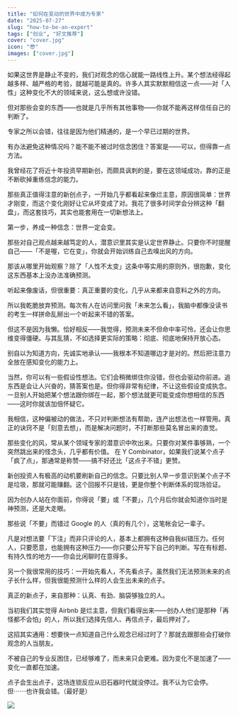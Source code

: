 ```yaml
---
title: "如何在变动的世界中成为专家"
date: "2025-07-27"
slug: "how-to-be-an-expert"
tags: ["创业", "好文推荐"]
cover: "cover.jpg"
icon: "😎"
images: ["cover.jpg"]
---
```

如果这世界是静止不变的，我们对观念的信心就能一路线性上升。某个想法经得起越多样、越严格的考验，就越可能是真的。许多人其实默默相信这一点——对「人性」这种变化不大的领域来说，这么想或许没错。



但对那些会变的东西——也就是几乎所有其他事物——你就不能再这样信任自己的判断了。



专家之所以会错，往往是因为他们精通的，是一个早已过期的世界。



有办法避免这种情况吗？能不能不被过时信念困住？答案是——可以，但得靠一点方法。



我曾经花了将近十年投资早期新创，而颇具讽刺的是，要在这领域成功，靠的正是不断砍掉重练信念的能力。



那些真正值得注意的新创点子，一开始几乎都看起来像烂主意，原因很简单：世界才刚变，而这个变化刚好让它从坏变成了对。我花了很多时间学会分辨这种「翻盘」，而这套技巧，其实也能套用在一切新想法上。



第一步，养成一种信念：世界一定会变。



那些对自己观点越来越笃定的人，潜意识里其实是认定世界静止。只要你不时提醒自己——「不是喔，它在变」，你就会开始训练自己去嗅出风的方向。



那该从哪里开始观察？除了「人性不太变」这条中等实用的原则外，很抱歉，变化这东西基本上没办法准确预测。



听起来像废话，但很重要：真正重要的变化，几乎从来都来自意料之外的方向。



所以我乾脆放弃预测。每次有人在访问里问我「未来怎么看」，我脑中都像没读书的考生一样拼命乱掰出一个听起来不错的答案。



但这不是因为我懒。恰好相反——我觉得，预测未来不但命中率可怜，还会让你思维变得僵硬。与其乱猜，不如选择更实际的策略：彻底、彻底地保持开放心态。



别自以为知道方向，先诚实地承认——我根本不知道哪边才是对的。然后把注意力全放在感知变化的能力上。



当然，你可以有一些假设性想法。它们会稍微绑住你没错，但也会驱动你前进。追东西是会让人兴奋的，猜答案也是。但你得非常有纪律，不让这些假设变成执念。
一旦别人开始把某个想法跟你绑在一起，那个想法就更可能变成你想相信的东西——这时你就该加倍怀疑它。



我相信，这种偏被动的做法，不只对判断想法有帮助，连产出想法也一样管用。真正的诀窍不是「刻意去想」，而是解决问题时，不打断那些莫名冒出来的直觉。



那些变化的风，常从某个领域专家的潜意识中吹出来。只要你对某件事够熟，一个突然跳出来的怪念头，几乎都有价值。
在 Y Combinator，如果我们说某个点子「疯了点」，那通常是称赞——搞不好还比「这点子不错」更赞。



新创投资人有极高的动机要刷新自己的信念。只要比别人早一步意识到某个点子不是垃圾，那就可能赚翻。这个回报不只是钱，更是你整个判断体系的现场验证。



因为创办人站在你面前，你得说「要」或「不要」，几个月后你就会知道你当时是神预测，还是大走眼。



那些说「不要」而错过 Google 的人（真的有几个），这笔帐会记一辈子。



凡是对想法要「下注」而非只评论的人，基本上都拥有这种自我纠错压力。任何人，只要愿意，也能拥有这种压力——你只要公开写下自己的判断。写在有标题、有持久性的地方——你会比闲聊时在意得多。



另一个我很常用的技巧：一开始先看人，不先看点子。虽然我们无法预测未来的点子长什么样，但我很能预测什么样的人会生出未来的点子。



真正的新点子，来自那种：认真、有劲、脑袋够独立的人。



当初我们其实觉得 Airbnb 是烂主意，但我们看得出来——创办人他们是那种「再怪都不会怕」的人，所以我们选择先信人、再信点子，最后押对了。



这招其实通用：想要快一点知道自己什么观念已经过时了？那就去跟那些会打破你观念的人当朋友。



不被自己的专业反困住，已经够难了，而未来只会更难。因为变化不是加速了——变化一直都在加速。



点子会生出点子，这场连锁反应从旧石器时代就没停过。我不认为它会停。
但⋯⋯也许我会错。（最好是）




![](https://prod-files-secure.s3.us-west-2.amazonaws.com/112d0858-5090-4d34-a606-b75eb8d65fd2/46476355-9cf3-4e99-9b7a-3531bc426380/1000202064.png?X-Amz-Algorithm=AWS4-HMAC-SHA256&X-Amz-Content-Sha256=UNSIGNED-PAYLOAD&X-Amz-Credential=ASIAZI2LB466ZY46UXAU%2F20250924%2Fus-west-2%2Fs3%2Faws4_request&X-Amz-Date=20250924T043502Z&X-Amz-Expires=3600&X-Amz-Security-Token=IQoJb3JpZ2luX2VjEMz%2F%2F%2F%2F%2F%2F%2F%2F%2F%2FwEaCXVzLXdlc3QtMiJIMEYCIQCZZAdcqMSM9ZNib11Qe6Idh97ZQrfocbzx9frEq%2FygjQIhALMgWAMmxXywsbzdyHogy7tqypbTediK1zteghZsilw2Kv8DCFUQABoMNjM3NDIzMTgzODA1IgyJSfHnt6cR6LrkMT4q3AMN4txf8yfPDfk2GxwwiHhGfaxCwGVOh%2BNKRbzNVMWi843b%2BVgA9r2oad%2FCdPBAydTotATNvuFPDis0kuDWskw1A5y4WzpDNwmHL9Saga%2Fh3KcZ9SC%2FwhAJ%2FYRmMWPmUHGgfbMpNFxw2xidZ6lyw320WiQJDwbdKaVli3yKIxOGmQkq1L%2BI23nvPEFhqs8DsFvdTA2kgqhdAwAxWtZ1eMHtsTOe7by9snRueu3gHyMr8EOyO%2B%2BvA%2BACd2DEnHkczRwAV1yrWiCT8c0ssGP5%2FBMBstS6w0E8m3r3sC1bm6skQ1nKEayzk2g%2F6bznAAoBNlPCCwAodUDwxstDTnfbtSrlXIcVE%2FtEzrL4ioIUxMjIwZG6v34hvUO9j8Cc0EBCh7ZHE6%2BpSTHAulmr3TPjSSocwXF8Nmm1c2HRRQYKSh4TbjsPsS0OUYHkZU%2B5wT%2Bo5y4ZABnb4u1VEyz%2BAcqfbPxHBjUfO%2FfQM6Ep%2Fr6LLUB2IBalqW4taog7vURvCaiJHOnbctHlqql6Jeo8Sz5M9cYJArWqAqUb%2FTPM7z4hLezx4ARRkONkcGQM3Fbu4qGF1PBrbxoLNi1aFFbWtulnhvsGDPHMhgzPY3DzSiaoyY3S6rWRs1fCUPmbGcdzlTCvzs3GBjqkAWW4aperb42QlrUkO1cXikAfrtvG7235ZPC%2BUfcVi4FIQABd5%2Bq0fw%2BPyvpdEU5BRWwECpItxN7O%2B2drzP0gGSF8Xr7EflpRdju1n0T7Xq9vaYJXnjy9k0%2BlDGYHMhOlx0rO5bT28xL04Zd1imDQEuRQ8%2FzVx%2BhxI2%2BZb3RUsPgh8xkt8YedN94NnaoouecZHNo%2BfScgyiAGZkfpdP9nja4Rnayc&X-Amz-Signature=7462c9a7fc0f8538924247b83aa8a09c9a971a14545c2ff46d3c86418672cf52&X-Amz-SignedHeaders=host&x-amz-checksum-mode=ENABLED&x-id=GetObject)

